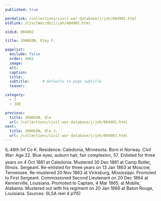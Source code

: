 ```yaml
---
published: true

permalink: /collections/civil-war-database/j/joh/004902.html
oldlink: /CivilWar/db/j/joh/004902.html

oldid: 004902

title: JOHNSON, Oley F.

pagelist:
  exclude: false
  order: 4902
  image: 
  alt:
  caption:
  title:
  subtitle:      # Defaults to page subtitle
  teaser:

category: 
  - J 
  - JOH

previous:
  title: JOHNSON, Ole
  url: /collections/civil-war-database/j/joh/004901.html  
next:
  title: JOHNSON, Ole J.
  url: /collections/civil-war-database/j/joh/004903.html   
---
```

IL 46th Inf Co K. Residence: Caledonia, Minnesota. Born in Norway. Civil War: Age 22. Blue eyes, auburn hair, fair complexion, 5&#146;7&#148;. Enlisted for three years on 4 Oct 1861 at Caledonia. Mustered 30 Dec 1861 at Camp Butler, Illinois. Sergeant. Re-enlisted for three years on 13 Jan 1863 at Moscow, Tennessee. Re-mustered 20 Nov 1863 at Vicksburg, Mississippi. Promoted to First Sergeant. Commissioned Second Lieutenant on 20 Dec 1864 at Kennerville, Louisiana. Promoted to Captain, 4 Mar 1865, at Mobile, Alabama. Mustered out with his regiment on 20 Jan 1866 at Baton Rouge, Louisiana. Sources: (ILSA reel 4 p115)